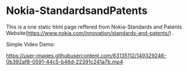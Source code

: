 # Nokia-StandardsandPatents
This is a one static html page reffered from Nokia-Standards and Patents Website(https://www.nokia.com/innovation/standards-and-patents/) .

Simple Video Demo:

https://user-images.githubusercontent.com/63135112/149329246-0b392af8-0591-44c5-b46d-22391c241a7b.mp4



